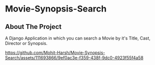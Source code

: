 # Movie-Synopsis-Search

## About The Project
A Django Application in which you can search a Movie by it's Title, Cast, Director or Synopsis.





https://github.com/Mohit-Harsh/Movie-Synopsis-Search/assets/111693866/9ef0ac3e-f359-438f-9dc0-4923f55f4a58

